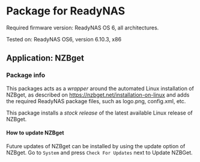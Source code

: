 # Package for ReadyNAS

Required firmware version: ReadyNAS OS 6, all architectures.

Tested on: ReadyNAS OS6, version 6.10.3, x86

## Application: NZBget

### Package info
This packages acts as a *wrapper* around the automated Linux installation of NZBget, as described on https://nzbget.net/installation-on-linux and adds the required ReadyNAS package files, such as logo.png, config.xml, etc.

This package installs a *stock release* of the latest available Linux release of NZBget.

#### How to update NZBget
Future updates of NZBget can be installed by using the update option of NZBget. Go to `System` and press  `Check For Updates` next to Update NZBGet.

